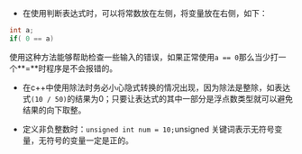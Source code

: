 - 在使用判断表达式时，可以将常数放在左侧，将变量放在右侧，如下：

```c++
int a;
if( 0 == a)
```

使用这种方法能够帮助检查一些输入的错误，如果正常使用`a == 0`那么当少打一个**=**时程序是不会报错的。

- 在c++中使用除法时务必小心隐式转换的情况出现，因为除法是整除，如表达式`(10 / 50)`的结果为0；只要让表达式的其中一部分是浮点数类型就可以避免结果的向下取整。

- 定义非负整数时：`unsigned int num = 10;`unsigned 关键词表示无符号变量，无符号的变量一定是正的。

